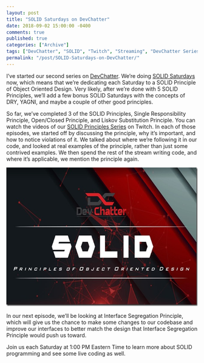 ```yaml
---
layout: post
title: "SOLID Saturdays on DevChatter"
date: 2018-09-02 15:00:00 -0400
comments: true
published: true
categories: ["Archive"]
tags: ["DevChatter", "SOLID", "Twitch", "Streaming", "DevChatter Series"]
permalink: "/post/SOLID-Saturdays-on-DevChatter/"
---
```


<p>I’ve started our second series on <a href="https://www.twitch.tv/devchatter" target="_blank">DevChatter</a>. We’re doing <a href="https://www.twitch.tv/events/A5JGW71FT3q2m0mdk7llXQ" target="_blank">SOLID Saturdays</a> now, which means that we’re dedicating each Saturday to a SOLID Principle of Object Oriented Design. Very likely, after we’re done with 5 SOLID Principles, we’ll add a few bonus SOLID Saturdays with the concepts of DRY, YAGNI, and maybe a couple of other good principles.</p>
<!-- more -->

<p>So far, we’ve completed 3 of the SOLID Principles, Single Responsibility Principle, Open/Closed Principle, and Liskov Substitution Principle. You can watch the videos of our <a href="https://www.twitch.tv/collections/aFcIA4X6SRU4pg" target="_blank">SOLID Principles Series</a> on Twitch. In each of those episodes, we started off by discussing the principle, why it’s important, and how to notice violations of it. We talked about where we’re following it in our code, and looked at real examples of the principle, rather than just some contrived examples. We then spend the rest of the stream writing code, and where it’s applicable, we mention the principle again.</p><p><a href="https://www.twitch.tv/events/A5JGW71FT3q2m0mdk7llXQ" target="_blank"><img width="644" height="364" title="solid" style="display: inline; background-image: none;" alt="solid" src="/images/files/solid.jpg" border="0"></a></p><p>In our next episode, we’ll be looking at Interface Segregation Principle, which will give us the chance to make some changes to our codebase and improve our interfaces to better match the design that Interface Segregation Principle would push us toward.</p><p>Join us each Saturday at 1:00 PM Eastern Time to learn more about SOLID programming and see some live coding as well.</p>
